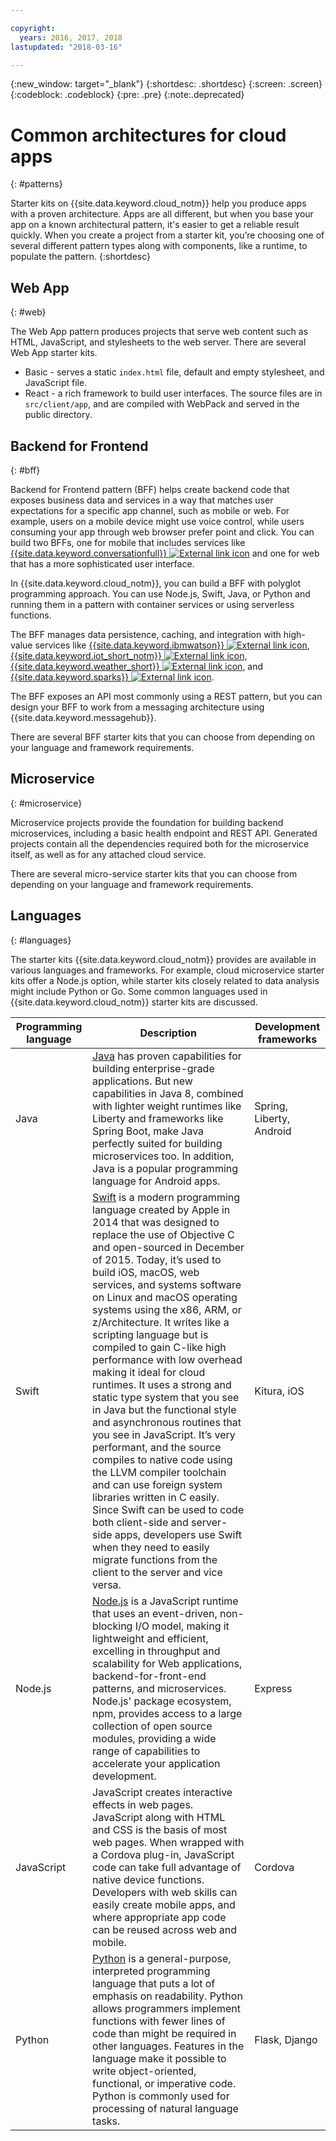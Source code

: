 ```yaml
---

copyright:
  years: 2016, 2017, 2018
lastupdated: "2018-03-16"

---
```

{:new_window: target="_blank"}
{:shortdesc: .shortdesc}
{:screen: .screen}
{:codeblock: .codeblock}
{:pre: .pre}
{:note:.deprecated}

# Common architectures for cloud apps
{: #patterns}

Starter kits on {{site.data.keyword.cloud_notm}} help you produce apps with a proven architecture. Apps are all different, but when you base your app on a known architectural pattern, it's easier to get a reliable result quickly. When you create a project from a starter kit, you’re choosing one of several different pattern types along with components, like a runtime, to populate the pattern.
{:shortdesc}

## Web App
{: #web}

The Web App pattern produces projects that serve web content such as HTML, JavaScript, and stylesheets to the web server. There are several Web App starter kits.

* Basic - serves a static `index.html` file, default and empty stylesheet, and JavaScript file.
* React - a rich framework to build user interfaces. The source files are in `src/client/app`, and are compiled with WebPack and served in the public directory.

## Backend for Frontend
{: #bff}

Backend for Frontend pattern (BFF) helps create backend code that exposes business data and services in a way that matches user expectations for a specific app channel, such as mobile or web. For example, users on a mobile device might use voice control, while users consuming your app through web browser prefer point and click. You can build two BFFs, one for mobile that includes services like [{{site.data.keyword.conversationfull}} ![External link icon](../icons/launch-glyph.svg "External link icon")](https://www.ibm.com/watson/developercloud/conversation.html) and one for web that has a more sophisticated user interface.

In {{site.data.keyword.cloud_notm}}, you can build a BFF with polyglot programming approach. You can use Node.js, Swift, Java, or Python and running them in a pattern with container services or using serverless functions.

The BFF manages data persistence, caching, and integration with high-value services like [{{site.data.keyword.ibmwatson}} ![External link icon](../icons/launch-glyph.svg "External link icon")](https://console.bluemix.net/catalog/?taxonomyNavigation=apps&category=watson), [{{site.data.keyword.iot_short_notm}} ![External link icon](../icons/launch-glyph.svg "External link icon")](https://console.bluemix.net/catalog/?taxonomyNavigation=apps&category=iot), [{{site.data.keyword.weather_short}} ![External link icon](../icons/launch-glyph.svg "External link icon")](https://console.bluemix.net/catalog/services/weather-company-data?taxonomyNavigation=apps), and [{{site.data.keyword.sparks}} ![External link icon](../icons/launch-glyph.svg "External link icon")](https://console.bluemix.net/catalog/services/apache-spark?taxonomyNavigation=apps).

The BFF exposes an API most commonly using a REST pattern, but you can design your BFF to work from a messaging architecture using {{site.data.keyword.messagehub}}.

There are several BFF starter kits that you can choose from depending on your language and framework requirements.

## Microservice
{: #microservice}

Microservice projects provide the foundation for building backend microservices, including a basic health endpoint and REST API. Generated projects contain all the dependencies required both for the microservice itself, as well as for any attached cloud service.

There are several micro-service starter kits that you can choose from depending on your language and framework requirements.

## Languages
{: #languages}

The starter kits {{site.data.keyword.cloud_notm}} provides are available in various languages and frameworks. For example, cloud microservice starter kits offer a Node.js option, while starter kits closely related to data analysis might include Python or Go. Some common languages used in {{site.data.keyword.cloud_notm}} starter kits are discussed.


|Programming language | Description | Development frameworks |
|-----|-----|-----|
|Java | [Java](../runtimes/liberty/getting-started.html) has proven capabilities for building enterprise-grade applications. But new capabilities in Java 8, combined with lighter weight runtimes like Liberty and frameworks like Spring Boot, make Java perfectly suited for building microservices too.  In addition, Java is a popular programming language for Android apps. | Spring, Liberty, Android |
|Swift | [Swift](../runtimes/swift/getting-started.html) is a modern programming language created by Apple in 2014 that was designed to replace the use of Objective C and open-sourced in December of 2015. Today, it’s used to build iOS, macOS, web services, and systems software on Linux and macOS operating systems using the x86, ARM, or z/Architecture. It writes like a scripting language but is compiled to gain C-like high performance with low overhead making it ideal for cloud runtimes. It uses a strong and static type system that you see in Java but the functional style and asynchronous routines that you see in JavaScript. It’s very performant, and the source compiles to native code using the LLVM compiler toolchain and can use foreign system libraries written in C easily.  Since Swift can be used to code both client-side and server-side apps, developers use Swift when they need to easily migrate functions from the client to the server and vice versa. | Kitura, iOS|
|Node.js | [Node.js](../runtimes/nodejs/getting-started.html) is a JavaScript runtime that uses an event-driven, non-blocking I/O model, making it lightweight and efficient, excelling in throughput and scalability for Web applications, backend-for-front-end patterns, and microservices. Node.js' package ecosystem, npm, provides access to a large collection of open source modules, providing a wide range of capabilities to accelerate your application development. | Express|
|JavaScript|JavaScript creates interactive effects in web pages. JavaScript along with HTML and CSS is the basis of most web pages. When wrapped with a Cordova plug-in, JavaScript code can take full advantage of native device functions. Developers with web skills can easily create mobile apps, and where appropriate app code can be reused across web and mobile.|Cordova|
|Python | [Python](../runtimes/python/getting-started.html) is a general-purpose, interpreted programming language that puts a lot of emphasis on readability. Python allows programmers implement functions with fewer lines of code than might be required in other languages. Features in the language make it possible to write object-oriented, functional, or imperative code. Python is commonly used for processing of natural language tasks. | Flask, Django|

